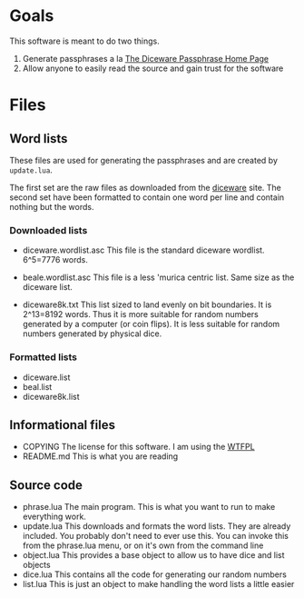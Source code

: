 # Goals
This software is meant to do two things.

1. Generate passphrases a la
[The Diceware Passphrase Home Page](http://world.std.com/~reinhold/diceware.html)
2. Allow anyone to easily read the source and gain trust for the software

# Files
## Word lists
These files are used for generating the passphrases and are created by `update.lua`.

The first set are the raw files as downloaded from the [diceware](http://world.std.com/~reinhold/diceware.html) site.
The second set have been formatted to contain one word per line and contain nothing but the words.
### Downloaded lists
* diceware.wordlist.asc
  This file is the standard diceware wordlist. 6^5=7776 words.

* beale.wordlist.asc
  This file is a less 'murica centric list. Same size as the diceware list.
  
* diceware8k.txt
  This list sized to land evenly on bit boundaries. It is 2^13=8192 words.
  Thus it is more suitable for random numbers generated by a computer (or coin flips).
  It is less suitable for random numbers generated by physical dice.
### Formatted lists
* diceware.list
* beal.list
* diceware8k.list

## Informational files
* COPYING
  The license for this software. I am using the [WTFPL](www.wtfpl.net)
* README.md
  This is what you are reading

## Source code
* phrase.lua
  The main program. This is what you want to run to make everything work.
* update.lua
  This downloads and formats the word lists.
  They are already included. You probably don't need to ever use this.
  You can invoke this from the phrase.lua menu, or on it's own from the command line
* object.lua
  This provides a base object to allow us to have dice and list objects
* dice.lua
  This contains all the code for generating our random numbers
* list.lua
  This is just an object to make handling the word lists a little easier
